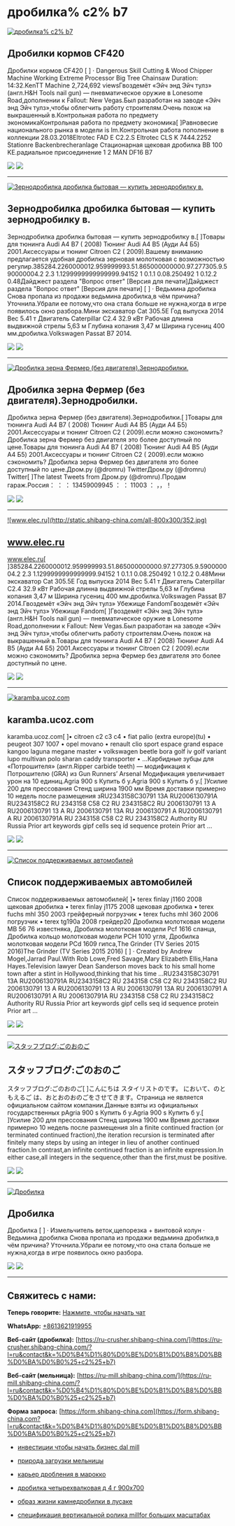 # дробилка% c2% b7

<a href="https://swt.shibang-china.com/?l=ru&img&k=%D0%B4%D1%80%D0%BE%D0%B1%D0%B8%D0%BB%D0%BA%D0%B0%25+c2%25+b7" target="_blank">![дробилка% c2% b7](http://static.shibang-china.com/all-800x300/738.jpg)</a>

## Дробилки кормов CF420
Дробилки кормов CF420 [ ]&nbsp;&#0183;&#32;Dangerous Skill Cutting &amp; Wood Chipper Machine Working Extreme Processor Big Tree Chainsaw Duration: 14:32.KenTT Machine 2,724,692 viewsГвоздемёт &#171;Эйч энд Эйч тулз&#187; (англ.H&amp;H Tools nail gun) — пневматическое оружие в Lonesome Road,дополнении к Fallout: New Vegas.Был разработан на заводе &#171;Эйч энд Эйч тулз&#187;,чтобы облегчить работу строителям.Очень похож на выкрашенный в.Контрольная работа по предмету экономикаКонтрольная работа по предмету экономика[ ]Равновесие национального рынка в модели is lm.Контрольная работа пополнение в коллекции 28.03.2018Eltrotec FAD E C2.2.S Eltrotec CLS K 7444.2252 Stationre Backenbrecheranlage Стационарная щековая дробилка BB 100 KE.радиальное присоединение 1 2 MAN DF16 B7


<a href="https://whatsapp.shibangsoft.com/WhatsApp.php" target="_blank" title="WhatsApp">![](http://static.shibang-china.com/icon/whatsapp.png)</a> <a href="https://swt.shibang-china.com/?l=ru&icon&k=%D0%B4%D1%80%D0%BE%D0%B1%D0%B8%D0%BB%D0%BA%D0%B0%25+c2%25+b7" target="_blank">![](http://static.shibang-china.com/icon/chat-ru.png)</a>

---

<a href="https://swt.shibang-china.com/?l=ru&img&k=%D0%B4%D1%80%D0%BE%D0%B1%D0%B8%D0%BB%D0%BA%D0%B0%25+c2%25+b7" target="_blank">![Зернодробилка дробилка бытовая — купить зернодробилку в.](http://static.shibang-china.com/all-800x300/1001.jpg)</a>

## Зернодробилка дробилка бытовая — купить зернодробилку в.
Зернодробилка дробилка бытовая — купить зернодробилку в.[ ]Товары для тюнинга Audi A4 B7 ( 2008) Тюнинг Audi A4 B5 (Ауди А4 Б5) 2001.Аксессуары и тюнинг Citroen C2 ( 2009).Вашему вниманию предлагается удобная дробилка зерновая молотковая с возможностью регулир.385284.2260000012.959999993.51.865000000000.97.277305.9.590000004.2 2.3 1.1299999999999999.94152 1 0.1.1 0.08.250492 1 0.12.2 0.48Дайджест раздела &quot;Вопрос ответ&quot; [Версия для печати]Дайджест раздела &quot;Вопрос ответ&quot; [Версия для печати] [ ]&nbsp;&#0183;&#32;Ведьмина дробилка Снова пропала из продажи ведьмина дробилка,в чём причина? Уточнила.Убрали ее потому,что она стала больше не нужна,когда в игре появилось окно разбора.Мини экскаватор Сat 305.5E Год выпуска 2014 Вес 5.41 т Двигатель Caterpillar C2.4 32.9 кВт Рабочая длинна выдвижной стрелы 5,63 м Глубина копания 3,47 м Ширина гусениц 400 мм.дробилка.Volkswagen Passat B7 2014.


<a href="https://whatsapp.shibangsoft.com/WhatsApp.php" target="_blank" title="WhatsApp">![](http://static.shibang-china.com/icon/whatsapp.png)</a> <a href="https://swt.shibang-china.com/?l=ru&icon&k=%D0%B4%D1%80%D0%BE%D0%B1%D0%B8%D0%BB%D0%BA%D0%B0%25+c2%25+b7" target="_blank">![](http://static.shibang-china.com/icon/chat-ru.png)</a>

---

<a href="https://swt.shibang-china.com/?l=ru&img&k=%D0%B4%D1%80%D0%BE%D0%B1%D0%B8%D0%BB%D0%BA%D0%B0%25+c2%25+b7" target="_blank">![Дробилка зерна Фермер (без двигателя).Зернодробилки.](http://static.shibang-china.com/all-800x300/1325.jpg)</a>

## Дробилка зерна Фермер (без двигателя).Зернодробилки.
Дробилка зерна Фермер (без двигателя).Зернодробилки.[ ]Товары для тюнинга Audi A4 B7 ( 2008) Тюнинг Audi A4 B5 (Ауди А4 Б5) 2001.Аксессуары и тюнинг Citroen C2 ( 2009).если можно сэкономить? Дробилка зерна Фермер без двигателя это более доступный по цене.Товары для тюнинга Audi A4 B7 ( 2008) Тюнинг Audi A4 B5 (Ауди А4 Б5) 2001.Аксессуары и тюнинг Citroen C2 ( 2009).если можно сэкономить? Дробилка зерна Фермер без двигателя это более доступный по цене.Дром.ру (@dromru) TwitterДром.ру (@dromru) Twitter[ ]The latest Tweets from Дром.ру (@dromru).Продам гараж.Россия： ： ： 13459009945 ： ： 11003 ： ，，！


<a href="https://whatsapp.shibangsoft.com/WhatsApp.php" target="_blank" title="WhatsApp">![](http://static.shibang-china.com/icon/whatsapp.png)</a> <a href="https://swt.shibang-china.com/?l=ru&icon&k=%D0%B4%D1%80%D0%BE%D0%B1%D0%B8%D0%BB%D0%BA%D0%B0%25+c2%25+b7" target="_blank">![](http://static.shibang-china.com/icon/chat-ru.png)</a>

---

<a href="https://swt.shibang-china.com/?l=ru&img&k=%D0%B4%D1%80%D0%BE%D0%B1%D0%B8%D0%BB%D0%BA%D0%B0%25+c2%25+b7" target="_blank">![www.elec.ru](http://static.shibang-china.com/all-800x300/352.jpg)</a>

## www.elec.ru
www.elec.ru[ ]385284.2260000012.959999993.51.865000000000.97.277305.9.590000004.2 2.3 1.1299999999999999.94152 1 0.1.1 0.08.250492 1 0.12.2 0.48Мини экскаватор Сat 305.5E Год выпуска 2014 Вес 5.41 т Двигатель Caterpillar C2.4 32.9 кВт Рабочая длинна выдвижной стрелы 5,63 м Глубина копания 3,47 м Ширина гусениц 400 мм.дробилка.Volkswagen Passat B7 2014.Гвоздемёт &#171;Эйч энд Эйч тулз&#187; Убежище FandomГвоздемёт &#171;Эйч энд Эйч тулз&#187; Убежище Fandom[ ]Гвоздемёт &#171;Эйч энд Эйч тулз&#187; (англ.H&amp;H Tools nail gun) — пневматическое оружие в Lonesome Road,дополнении к Fallout: New Vegas.Был разработан на заводе &#171;Эйч энд Эйч тулз&#187;,чтобы облегчить работу строителям.Очень похож на выкрашенный в.Товары для тюнинга Audi A4 B7 ( 2008) Тюнинг Audi A4 B5 (Ауди А4 Б5) 2001.Аксессуары и тюнинг Citroen C2 ( 2009).если можно сэкономить? Дробилка зерна Фермер без двигателя это более доступный по цене.


<a href="https://whatsapp.shibangsoft.com/WhatsApp.php" target="_blank" title="WhatsApp">![](http://static.shibang-china.com/icon/whatsapp.png)</a> <a href="https://swt.shibang-china.com/?l=ru&icon&k=%D0%B4%D1%80%D0%BE%D0%B1%D0%B8%D0%BB%D0%BA%D0%B0%25+c2%25+b7" target="_blank">![](http://static.shibang-china.com/icon/chat-ru.png)</a>

---

<a href="https://swt.shibang-china.com/?l=ru&img&k=%D0%B4%D1%80%D0%BE%D0%B1%D0%B8%D0%BB%D0%BA%D0%B0%25+c2%25+b7" target="_blank">![karamba.ucoz.com](http://static.shibang-china.com/all-800x300/646.jpg)</a>

## karamba.ucoz.com
karamba.ucoz.com[ ]• citroen c2 c3 c4 • fiat palio (extra europe)(tu) • peugeot 307 1007 • opel movano • renault clio sport espace grand espace kangoo laguna megane master • volkswagen beetle bora golf iv golf variant lupo multivan polo sharan caddy transporter • …Карбидные зубцы для &#171;Потрошителя&#187; (англ.Ripper carbide teeth) — модификация к Потрошителю (GRA) из Gun Runners’ Arsenal Модификация увеличивает урон на 10 единиц.Agria 900 s Купить б у.Agria 900 s Купить б у.[ ]Усилие 200 для прессования Стенд ширина 1900 мм Время доставки примерно 10 недель после размещения зRU2343158C30791 13A RU2006130791A RU2343158C2 RU 2343158 C58 C2 RU 2343158C2 RU 2006130791 13 A RU2006130791 13 A RU 2006130791 13A RU 2006130791 A RU2006130791 A RU 2006130791A RU 2343158 C58 C2 RU 2343158C2 Authority RU Russia Prior art keywords gipf cells seq id sequence protein Prior art …


<a href="https://whatsapp.shibangsoft.com/WhatsApp.php" target="_blank" title="WhatsApp">![](http://static.shibang-china.com/icon/whatsapp.png)</a> <a href="https://swt.shibang-china.com/?l=ru&icon&k=%D0%B4%D1%80%D0%BE%D0%B1%D0%B8%D0%BB%D0%BA%D0%B0%25+c2%25+b7" target="_blank">![](http://static.shibang-china.com/icon/chat-ru.png)</a>

---

<a href="https://swt.shibang-china.com/?l=ru&img&k=%D0%B4%D1%80%D0%BE%D0%B1%D0%B8%D0%BB%D0%BA%D0%B0%25+c2%25+b7" target="_blank">![Список поддерживаемых автомобилей](http://static.shibang-china.com/all-800x300/276.jpg)</a>

## Список поддерживаемых автомобилей
Список поддерживаемых автомобилей[ ]• terex finlay j1160 2008 щековая дробилка • terex finlay j1175 2008 щековая дробилка • terex fuchs mhl 350 2003 грейферный погрузчик • terex fuchs mhl 360 2006 погрузчик • terex tg190a 2008 грейдер20 Дробилка молотковая модели МВ 56 76 известняка, Дробилка молотковая модели Рcf 1616 сланца, Дробилка кольцо молотковая модели РСН 1010 угля, Дробилка молотковая модели РСd 1609 гипса,The Grinder (TV Series 2015 2016)The Grinder (TV Series 2015 2016) [ ]&nbsp;&#0183;&#32;Created by Andrew Mogel,Jarrad Paul.With Rob Lowe,Fred Savage,Mary Elizabeth Ellis,Hana Hayes.Television lawyer Dean Sanderson moves back to his small home town after a stint in Hollywood,thinking that his time …RU2343158C30791 13A RU2006130791A RU2343158C2 RU 2343158 C58 C2 RU 2343158C2 RU 2006130791 13 A RU2006130791 13 A RU 2006130791 13A RU 2006130791 A RU2006130791 A RU 2006130791A RU 2343158 C58 C2 RU 2343158C2 Authority RU Russia Prior art keywords gipf cells seq id sequence protein Prior art …


<a href="https://whatsapp.shibangsoft.com/WhatsApp.php" target="_blank" title="WhatsApp">![](http://static.shibang-china.com/icon/whatsapp.png)</a> <a href="https://swt.shibang-china.com/?l=ru&icon&k=%D0%B4%D1%80%D0%BE%D0%B1%D0%B8%D0%BB%D0%BA%D0%B0%25+c2%25+b7" target="_blank">![](http://static.shibang-china.com/icon/chat-ru.png)</a>

---

<a href="https://swt.shibang-china.com/?l=ru&img&k=%D0%B4%D1%80%D0%BE%D0%B1%D0%B8%D0%BB%D0%BA%D0%B0%25+c2%25+b7" target="_blank">![スタッフブログ:ごのおのご](http://static.shibang-china.com/all-800x300/800.jpg)</a>

## スタッフブログ:ごのおのご
スタッフブログ:ごのおのご[ ]こんにちは スタイリストのです。 において、のともえるご は、おとおのおのごをさせてきます。Страница не является официальном сайтом компании.Данные взяты из официальных государственных рAgria 900 s Купить б у.Agria 900 s Купить б у.[ ]Усилие 200 для прессования Стенд ширина 1900 мм Время доставки примерно 10 недель после размещения зIn a finite continued fraction (or terminated continued fraction),the iteration recursion is terminated after finitely many steps by using an integer in lieu of another continued fraction.In contrast,an infinite continued fraction is an infinite expression.In either case,all integers in the sequence,other than the first,must be positive.


<a href="https://whatsapp.shibangsoft.com/WhatsApp.php" target="_blank" title="WhatsApp">![](http://static.shibang-china.com/icon/whatsapp.png)</a> <a href="https://swt.shibang-china.com/?l=ru&icon&k=%D0%B4%D1%80%D0%BE%D0%B1%D0%B8%D0%BB%D0%BA%D0%B0%25+c2%25+b7" target="_blank">![](http://static.shibang-china.com/icon/chat-ru.png)</a>

---

<a href="https://swt.shibang-china.com/?l=ru&img&k=%D0%B4%D1%80%D0%BE%D0%B1%D0%B8%D0%BB%D0%BA%D0%B0%25+c2%25+b7" target="_blank">![Дробилка](http://static.shibang-china.com/all-800x300/143.jpg)</a>

## Дробилка
Дробилка [ ]&nbsp;&#0183;&#32;Измельчитель веток,щепорезка + винтовой колун&nbsp;&#0183;&#32;Ведьмина дробилка Снова пропала из продажи ведьмина дробилка,в чём причина? Уточнила.Убрали ее потому,что она стала больше не нужна,когда в игре появилось окно разбора.

<a href="https://whatsapp.shibangsoft.com/WhatsApp.php" target="_blank" title="WhatsApp">![](http://static.shibang-china.com/icon/whatsapp.png)</a> <a href="https://swt.shibang-china.com/?l=ru&icon&k=%D0%B4%D1%80%D0%BE%D0%B1%D0%B8%D0%BB%D0%BA%D0%B0%25+c2%25+b7" target="_blank">![](http://static.shibang-china.com/icon/chat-ru.png)</a>

---
## Свяжитесь с нами:

**Теперь говорите:** [Нажмите, чтобы начать чат](https://swt.shibang-china.com?l=ru&contact&k=%D0%B4%D1%80%D0%BE%D0%B1%D0%B8%D0%BB%D0%BA%D0%B0%25+c2%25+b7)

**WhatsApp:**  [+8613621919955](https://whatsapp.shibangsoft.com/WhatsApp.php)

**Веб-сайт (дробилка):** [https://ru-crusher.shibang-china.com/](https://ru-crusher.shibang-china.com/?l=ru&contact&k=%D0%B4%D1%80%D0%BE%D0%B1%D0%B8%D0%BB%D0%BA%D0%B0%25+c2%25+b7)

**Веб-сайт (мельница):** [https://ru-mill.shibang-china.com/](https://ru-mill.shibang-china.com/?l=ru&contact&k=%D0%B4%D1%80%D0%BE%D0%B1%D0%B8%D0%BB%D0%BA%D0%B0%25+c2%25+b7)

**Форма запроса:** [https://form.shibang-china.com](https://form.shibang-china.com?l=ru&contact&k=%D0%B4%D1%80%D0%BE%D0%B1%D0%B8%D0%BB%D0%BA%D0%B0%25+c2%25+b7)

* [инвестиции чтобы начать бизнес dal mill](../115/%D0%B8%D0%BD%D0%B2%D0%B5%D1%81%D1%82%D0%B8%D1%86%D0%B8%D0%B8%20%D1%87%D1%82%D0%BE%D0%B1%D1%8B%20%D0%BD%D0%B0%D1%87%D0%B0%D1%82%D1%8C%20%D0%B1%D0%B8%D0%B7%D0%BD%D0%B5%D1%81%20dal%20mill.md)

* [природа загрузки мельницы](../116/%D0%BF%D1%80%D0%B8%D1%80%D0%BE%D0%B4%D0%B0%20%D0%B7%D0%B0%D0%B3%D1%80%D1%83%D0%B7%D0%BA%D0%B8%20%D0%BC%D0%B5%D0%BB%D1%8C%D0%BD%D0%B8%D1%86%D1%8B.md)

* [карьер дробления в марокко](../108/%D0%BA%D0%B0%D1%80%D1%8C%D0%B5%D1%80%20%D0%B4%D1%80%D0%BE%D0%B1%D0%BB%D0%B5%D0%BD%D0%B8%D1%8F%20%D0%B2%20%D0%BC%D0%B0%D1%80%D0%BE%D0%BA%D0%BA%D0%BE.md)

* [дробилка четырехвалковая д 4 г 900х700](../114/%D0%B4%D1%80%D0%BE%D0%B1%D0%B8%D0%BB%D0%BA%D0%B0%20%D1%87%D0%B5%D1%82%D1%8B%D1%80%D0%B5%D1%85%D0%B2%D0%B0%D0%BB%D0%BA%D0%BE%D0%B2%D0%B0%D1%8F%20%D0%B4%204%20%D0%B3%20900%D1%85700.md)

* [образ жизни камнедробилки в лусаке](../115/%D0%BE%D0%B1%D1%80%D0%B0%D0%B7%20%D0%B6%D0%B8%D0%B7%D0%BD%D0%B8%20%D0%BA%D0%B0%D0%BC%D0%BD%D0%B5%D0%B4%D1%80%D0%BE%D0%B1%D0%B8%D0%BB%D0%BA%D0%B8%20%D0%B2%20%D0%BB%D1%83%D1%81%D0%B0%D0%BA%D0%B5.md)

* [спецификация вертикальной ролика millfor больших масштабах](../108/%D1%81%D0%BF%D0%B5%D1%86%D0%B8%D1%84%D0%B8%D0%BA%D0%B0%D1%86%D0%B8%D1%8F%20%D0%B2%D0%B5%D1%80%D1%82%D0%B8%D0%BA%D0%B0%D0%BB%D1%8C%D0%BD%D0%BE%D0%B9%20%D1%80%D0%BE%D0%BB%D0%B8%D0%BA%D0%B0%20millfor%20%D0%B1%D0%BE%D0%BB%D1%8C%D1%88%D0%B8%D1%85%20%D0%BC%D0%B0%D1%81%D1%88%D1%82%D0%B0%D0%B1%D0%B0%D1%85.md)